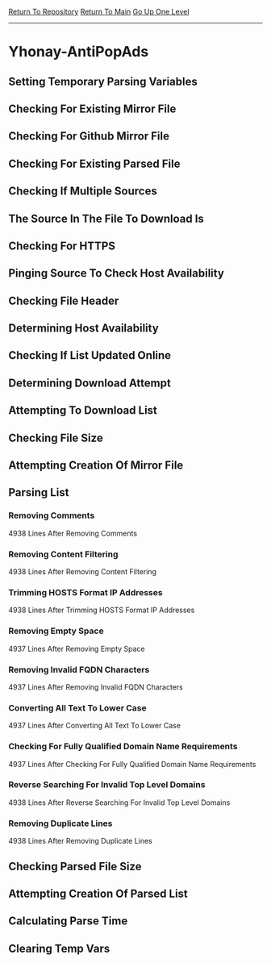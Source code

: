 [Return To Repository](https://github.com/deathbybandaid/piholeparser/)
[Return To Main](https://github.com/deathbybandaid/piholeparser/blob/master/RecentRunLogs/Mainlog.md)
[Go Up One Level](https://github.com/deathbybandaid/piholeparser/blob/master/RecentRunLogs/TopLevelScripts/30-Processing-Blacklists.md)
____________________________________
# Yhonay-AntiPopAds
## Setting Temporary Parsing Variables
## Checking For Existing Mirror File
## Checking For Github Mirror File
## Checking For Existing Parsed File
## Checking If Multiple Sources
## The Source In The File To Download Is
## Checking For HTTPS
## Pinging Source To Check Host Availability
## Checking File Header
## Determining Host Availability
## Checking If List Updated Online
## Determining Download Attempt
## Attempting To Download List
## Checking File Size
## Attempting Creation Of Mirror File
## Parsing List
### Removing Comments
4938 Lines After Removing Comments
### Removing Content Filtering
4938 Lines After Removing Content Filtering
### Trimming HOSTS Format IP Addresses
4938 Lines After Trimming HOSTS Format IP Addresses
### Removing Empty Space
4937 Lines After Removing Empty Space
### Removing Invalid FQDN Characters
4937 Lines After Removing Invalid FQDN Characters
### Converting All Text To Lower Case
4937 Lines After Converting All Text To Lower Case
### Checking For Fully Qualified Domain Name Requirements
4937 Lines After Checking For Fully Qualified Domain Name Requirements
### Reverse Searching For Invalid Top Level Domains
4938 Lines After Reverse Searching For Invalid Top Level Domains
### Removing Duplicate Lines
4938 Lines After Removing Duplicate Lines
## Checking Parsed File Size
## Attempting Creation Of Parsed List
## Calculating Parse Time
## Clearing Temp Vars
